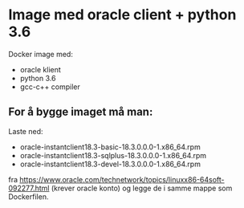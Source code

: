 Image med oracle client + python 3.6
============

Docker image med: 
- oracle klient
- python 3.6
- gcc-c++ compiler

## For å bygge imaget må man:
Laste ned:
- oracle-instantclient18.3-basic-18.3.0.0.0-1.x86_64.rpm
- oracle-instantclient18.3-sqlplus-18.3.0.0.0-1.x86_64.rpm
- oracle-instantclient18.3-devel-18.3.0.0.0-1.x86_64.rpm

fra https://www.oracle.com/technetwork/topics/linuxx86-64soft-092277.html (krever oracle konto) og legge de i samme
mappe som Dockerfilen.